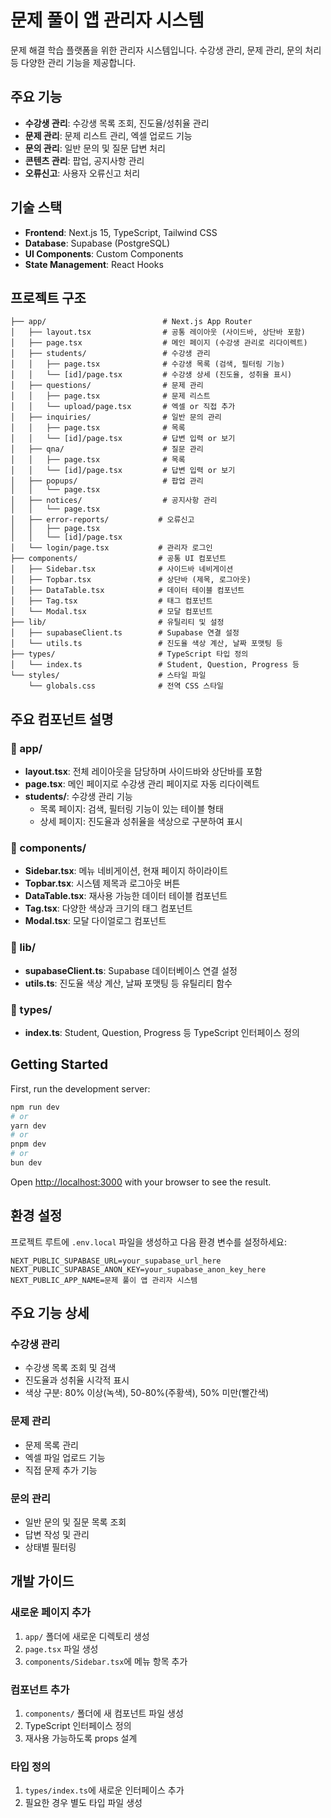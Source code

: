 # 문제 풀이 앱 관리자 시스템

문제 해결 학습 플랫폼을 위한 관리자 시스템입니다. 수강생 관리, 문제 관리, 문의 처리 등 다양한 관리 기능을 제공합니다.

## 주요 기능

- **수강생 관리**: 수강생 목록 조회, 진도율/성취율 관리
- **문제 관리**: 문제 리스트 관리, 엑셀 업로드 기능
- **문의 관리**: 일반 문의 및 질문 답변 처리
- **콘텐츠 관리**: 팝업, 공지사항 관리
- **오류신고**: 사용자 오류신고 처리

## 기술 스택

- **Frontend**: Next.js 15, TypeScript, Tailwind CSS
- **Database**: Supabase (PostgreSQL)
- **UI Components**: Custom Components
- **State Management**: React Hooks

## 프로젝트 구조

```
├── app/                          # Next.js App Router
│   ├── layout.tsx                # 공통 레이아웃 (사이드바, 상단바 포함)
│   ├── page.tsx                  # 메인 페이지 (수강생 관리로 리다이렉트)
│   ├── students/                 # 수강생 관리
│   │   ├── page.tsx              # 수강생 목록 (검색, 필터링 기능)
│   │   └── [id]/page.tsx         # 수강생 상세 (진도율, 성취율 표시)
│   ├── questions/                # 문제 관리
│   │   ├── page.tsx              # 문제 리스트
│   │   └── upload/page.tsx       # 엑셀 or 직접 추가
│   ├── inquiries/                # 일반 문의 관리
│   │   ├── page.tsx              # 목록
│   │   └── [id]/page.tsx         # 답변 입력 or 보기
│   ├── qna/                      # 질문 관리
│   │   ├── page.tsx              # 목록
│   │   └── [id]/page.tsx         # 답변 입력 or 보기
│   ├── popups/                   # 팝업 관리
│   │   └── page.tsx
│   ├── notices/                  # 공지사항 관리
│   │   └── page.tsx
│   ├── error-reports/           # 오류신고
│   │   ├── page.tsx
│   │   └── [id]/page.tsx
│   └── login/page.tsx           # 관리자 로그인
├── components/                  # 공통 UI 컴포넌트
│   ├── Sidebar.tsx              # 사이드바 네비게이션
│   ├── Topbar.tsx               # 상단바 (제목, 로그아웃)
│   ├── DataTable.tsx            # 데이터 테이블 컴포넌트
│   ├── Tag.tsx                  # 태그 컴포넌트
│   └── Modal.tsx                # 모달 컴포넌트
├── lib/                         # 유틸리티 및 설정
│   ├── supabaseClient.ts        # Supabase 연결 설정
│   └── utils.ts                 # 진도율 색상 계산, 날짜 포맷팅 등
├── types/                       # TypeScript 타입 정의
│   └── index.ts                 # Student, Question, Progress 등
└── styles/                      # 스타일 파일
    └── globals.css              # 전역 CSS 스타일
```

## 주요 컴포넌트 설명

### 📁 app/
- **layout.tsx**: 전체 레이아웃을 담당하며 사이드바와 상단바를 포함
- **page.tsx**: 메인 페이지로 수강생 관리 페이지로 자동 리다이렉트
- **students/**: 수강생 관리 기능
  - 목록 페이지: 검색, 필터링 기능이 있는 테이블 형태
  - 상세 페이지: 진도율과 성취율을 색상으로 구분하여 표시

### 📁 components/
- **Sidebar.tsx**: 메뉴 네비게이션, 현재 페이지 하이라이트
- **Topbar.tsx**: 시스템 제목과 로그아웃 버튼
- **DataTable.tsx**: 재사용 가능한 데이터 테이블 컴포넌트
- **Tag.tsx**: 다양한 색상과 크기의 태그 컴포넌트
- **Modal.tsx**: 모달 다이얼로그 컴포넌트

### 📁 lib/
- **supabaseClient.ts**: Supabase 데이터베이스 연결 설정
- **utils.ts**: 진도율 색상 계산, 날짜 포맷팅 등 유틸리티 함수

### 📁 types/
- **index.ts**: Student, Question, Progress 등 TypeScript 인터페이스 정의

## Getting Started

First, run the development server:

```bash
npm run dev
# or
yarn dev
# or
pnpm dev
# or
bun dev
```

Open [http://localhost:3000](http://localhost:3000) with your browser to see the result.

## 환경 설정

프로젝트 루트에 `.env.local` 파일을 생성하고 다음 환경 변수를 설정하세요:

```env
NEXT_PUBLIC_SUPABASE_URL=your_supabase_url_here
NEXT_PUBLIC_SUPABASE_ANON_KEY=your_supabase_anon_key_here
NEXT_PUBLIC_APP_NAME=문제 풀이 앱 관리자 시스템
```

## 주요 기능 상세

### 수강생 관리
- 수강생 목록 조회 및 검색
- 진도율과 성취율 시각적 표시
- 색상 구분: 80% 이상(녹색), 50-80%(주황색), 50% 미만(빨간색)

### 문제 관리
- 문제 목록 관리
- 엑셀 파일 업로드 기능
- 직접 문제 추가 기능

### 문의 관리
- 일반 문의 및 질문 목록 조회
- 답변 작성 및 관리
- 상태별 필터링

## 개발 가이드

### 새로운 페이지 추가
1. `app/` 폴더에 새로운 디렉토리 생성
2. `page.tsx` 파일 생성
3. `components/Sidebar.tsx`에 메뉴 항목 추가

### 컴포넌트 추가
1. `components/` 폴더에 새 컴포넌트 파일 생성
2. TypeScript 인터페이스 정의
3. 재사용 가능하도록 props 설계

### 타입 정의
1. `types/index.ts`에 새로운 인터페이스 추가
2. 필요한 경우 별도 타입 파일 생성


